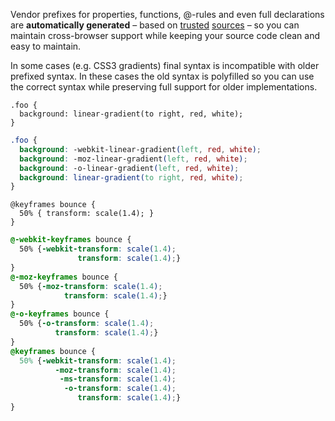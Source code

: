 <!--{

"title": "Vendor prefixing"

}-->

Vendor prefixes for properties, functions, @-rules and even full declarations are **automatically generated** – based on [trusted](http://caniuse.com) [sources](http://developer.mozilla.org/en-US/docs/CSS/CSS_Reference) – so you can maintain cross-browser support while keeping your source code clean and easy to maintain.

In some cases (e.g. CSS3 gradients) final syntax is incompatible with older prefixed syntax. In these cases the old syntax is polyfilled so you can use the correct syntax while preserving full support for older implementations.

```crush
.foo {
  background: linear-gradient(to right, red, white);
}
```

```css
.foo {
  background: -webkit-linear-gradient(left, red, white);
  background: -moz-linear-gradient(left, red, white);
  background: -o-linear-gradient(left, red, white);
  background: linear-gradient(to right, red, white);
}
```


```crush
@keyframes bounce {
  50% { transform: scale(1.4); }
}
```

```css
@-webkit-keyframes bounce {
  50% {-webkit-transform: scale(1.4);
               transform: scale(1.4);}
}
@-moz-keyframes bounce {
  50% {-moz-transform: scale(1.4);
            transform: scale(1.4);}
}
@-o-keyframes bounce {
  50% {-o-transform: scale(1.4);
          transform: scale(1.4);}
}
@keyframes bounce {
  50% {-webkit-transform: scale(1.4);
          -moz-transform: scale(1.4);
           -ms-transform: scale(1.4);
            -o-transform: scale(1.4);
               transform: scale(1.4);}
}
```
